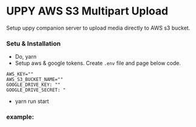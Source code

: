 # UPPY AWS S3 Multipart Upload
Setup uppy companion server to upload media directly to AWS s3 bucket.

### Setu & Installation
- Do, yarn 
- Setup aws & google tokens. Create `.env`  file and page below code.
  
```AWS_SECRETE=oDuIoU0RHfZ+jmlNRJ5ooBfIM0w5FlTGtYstiohq
AWS_KEY=""
AWS_S3_BUCKET_NAME=""
GOOGLE_DRIVE_KEY: ""
GOOGLE_DRIVE_SECRET: "
```
- yarn run start


### example: